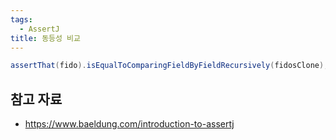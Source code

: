 ```yaml
---
tags:
  - AssertJ
title: 동등성 비교
---
```


```java
assertThat(fido).isEqualToComparingFieldByFieldRecursively(fidosClone);
```

## 참고 자료

- https://www.baeldung.com/introduction-to-assertj
